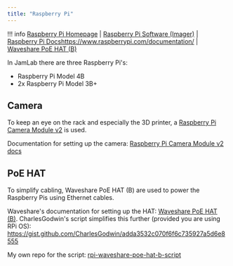 ```yaml
---
title: "Raspberry Pi"
---
```


!!! info
    [Raspberry Pi Homepage](https://www.raspberrypi.com/) |
    [Raspberry Pi Software (Imager)](https://www.raspberrypi.com/software/) |
    [Raspberry Pi Docs]()https://www.raspberrypi.com/documentation/ | 
    [Waveshare PoE HAT (B)](https://www.waveshare.com/wiki/PoE_HAT_(B)) 

In JamLab there are three Raspberry Pi's:

- Raspberry Pi Model 4B
- 2x Raspberry Pi Model 3B+

## Camera

To keep an eye on the rack and especially the 3D printer, a [Raspberry Pi Camera Module v2](https://www.raspberrypi.com/products/camera-module-v2/) is used.

Documentation for setting up the camera: [Raspberry Pi Camera Module v2 docs](https://www.raspberrypi.com/documentation/accessories/camera.html)

## PoE HAT

To simplify cabling, Waveshare PoE HAT (B) are used to power the Raspberry Pis using Ethernet cables.

Waveshare's documentation for setting up the HAT: [Waveshare PoE HAT (B)](https://www.waveshare.com/wiki/PoE_HAT_(B)). CharlesGodwin's script simplifies this further (provided you are using RPi OS): https://gist.github.com/CharlesGodwin/adda3532c070f6f6c735927a5d6e8555

My own repo for the script: [rpi-waveshare-poe-hat-b-script](https://github.com/JamFox/rpi-waveshare-poe-hat-b-script)
